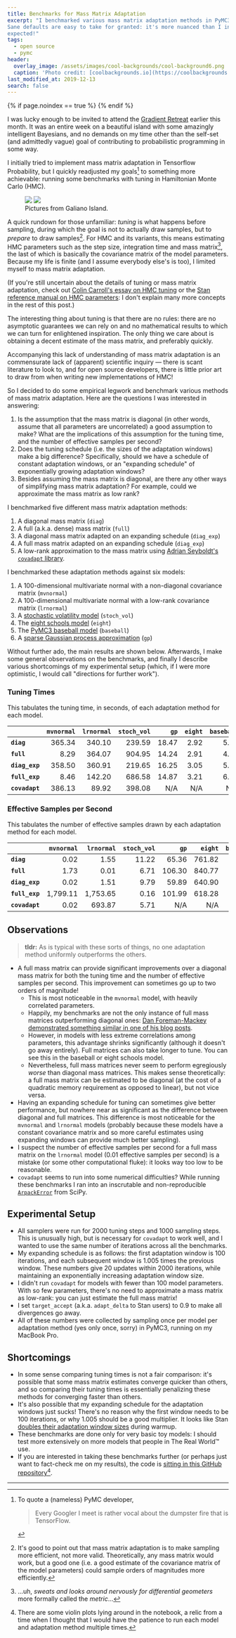 ```yaml
---
title: Benchmarks for Mass Matrix Adaptation
excerpt: "I benchmarked various mass matrix adaptation methods in PyMC3.
Sane defaults are easy to take for granted: it's more nuanced than I initially
expected!"
tags:
  - open source
  - pymc
header:
  overlay_image: /assets/images/cool-backgrounds/cool-background6.png
  caption: 'Photo credit: [coolbackgrounds.io](https://coolbackgrounds.io/)'
last_modified_at: 2019-12-13
search: false
---
```


{% if page.noindex == true %}
  <meta name="robots" content="noindex">
{% endif %}

I was lucky enough to be invited to attend the [Gradient
Retreat](https://gradientretreat.com/) earlier this month. It was an entire week
on a beautiful island with some amazingly intelligent Bayesians, and no demands
on my time other than the self-set (and admittedly vague) goal of contributing
to probabilistic programming in some way.

I initially tried to implement mass matrix adaptation in Tensorflow Probability,
but I quickly readjusted my goals[^1] to something more achievable: running some
benchmarks with tuning in Hamiltonian Monte Carlo (HMC).

<figure class="half">
    <a href="/assets/images/galiano.jpg"><img src="/assets/images/galiano.jpg"></a>
    <a href="/assets/images/galiano2.jpg"><img src="/assets/images/galiano2.jpg"></a>
    <figcaption>Pictures from Galiano Island.</figcaption>
</figure>

A quick rundown for those unfamiliar: _tuning_ is what happens before sampling,
during which the goal is not to actually draw samples, but to _prepare_ to draw
samples[^2]. For HMC and its variants, this means estimating HMC parameters such
as the step size, integration time and mass matrix[^3], the last of which is
basically the covariance matrix of the model parameters. Because my life is
finite (and I assume everybody else's is too), I limited myself to mass matrix
adaptation.

(If you're still uncertain about the details of tuning or mass matrix
adaptation, check out [Colin Carroll's essay on HMC
tuning](https://colcarroll.github.io/hmc_tuning_talk/) or the [Stan reference
manual on HMC
parameters](https://mc-stan.org/docs/2_20/reference-manual/hmc-algorithm-parameters.html):
I don't explain many more concepts in the rest of this post.)

The interesting thing about tuning is that there are no rules: there are no
asymptotic guarantees we can rely on and no mathematical results to which we can
turn for enlightened inspiration. The only thing we care about is obtaining a
decent estimate of the mass matrix, and preferably quickly.

Accompanying this lack of understanding of mass matrix adaptation is an
commensurate lack of (apparent) scientific inquiry — there is scant literature
to look to, and for open source developers, there is little prior art to draw
from when writing new implementations of HMC!

So I decided to do some empirical legwork and benchmark various methods of mass
matrix adaptation. Here are the questions I was interested in answering:

1. Is the assumption that the mass matrix is diagonal (in other words, assume
   that all parameters are uncorrelated) a good assumption to make?  What are
   the implications of this assumption for the tuning time, and the number of
   effective samples per second?
1. Does the tuning schedule (i.e. the sizes of the adaptation windows) make a
   big difference? Specifically, should we have a schedule of constant
   adaptation windows, or an "expanding schedule" of exponentially growing
   adaptation windows?
1. Besides assuming the mass matrix is diagonal, are there any other ways of
   simplifying mass matrix adaptation? For example, could we approximate the
   mass matrix as low rank?

I benchmarked five different mass matrix adaptation methods:

  1. A diagonal mass matrix (`diag`)
  1. A full (a.k.a. dense) mass matrix (`full`)
  1. A diagonal mass matrix adapted on an expanding schedule (`diag_exp`)
  1. A full mass matrix adapted on an expanding schedule (`diag_exp`)
  1. A low-rank approximation to the mass matrix using [Adrian Seyboldt's `covadapt` library](https://github.com/aseyboldt/covadapt).

I benchmarked these adaptation methods against six models:

  1. A 100-dimensional multivariate normal with a non-diagonal covariance matrix (`mvnormal`)
  1. A 100-dimensional multivariate normal with a low-rank covariance matrix (`lrnormal`)
  1. A [stochastic volatility model](https://docs.pymc.io/notebooks/stochastic_volatility.html) (`stoch_vol`)
  1. The [eight schools model](https://docs.pymc.io/notebooks/Diagnosing_biased_Inference_with_Divergences.html#The-Eight-Schools-Model) (`eight`)
  1. The [PyMC3 baseball model](https://docs.pymc.io/notebooks/hierarchical_partial_pooling.html) (`baseball`)
  1. A [sparse Gaussian process approximation](https://docs.pymc.io/notebooks/GP-SparseApprox.html#Examples) (`gp`)

Without further ado, the main results are shown below. Afterwards, I make some
general observations on the benchmarks, and finally I describe various
shortcomings of my experimental setup (which, if I were more optimistic, I would
call "directions for further work").

### Tuning Times

This tabulates the tuning time, in seconds, of each adaptation method for each
model.

|              |**`mvnormal`**|**`lrnormal`**|**`stoch_vol`**|**`gp`**|**`eight`**|**`baseball`**
|:-------------|-------------:|-------------:|--------------:|-------:|----------:|------------:|
|**`diag`**    |        365.34|        340.10|         239.59|   18.47|       2.92|         5.32|
|**`full`**    |          8.29|        364.07|         904.95|   14.24|       2.91|         4.93|
|**`diag_exp`**|        358.50|        360.91|         219.65|   16.25|       3.05|         5.08|
|**`full_exp`**|          8.46|        142.20|         686.58|   14.87|       3.21|         6.04|
|**`covadapt`**|        386.13|         89.92|         398.08|     N/A|        N/A|          N/A|

### Effective Samples per Second

This tabulates the number of effective samples drawn by each adaptation method
for each model.

|              |**`mvnormal`**|**`lrnormal`**|**`stoch_vol`**|**`gp`**|**`eight`**|**`baseball`**
|:-------------|-------------:|-------------:|--------------:|-------:|----------:|------------:|
|**`diag`**    |          0.02|          1.55|          11.22|   65.36|     761.82|       455.23|
|**`full`**    |          1.73|          0.01|           6.71|  106.30|     840.77|       495.93|
|**`diag_exp`**|          0.02|          1.51|           9.79|   59.89|     640.90|       336.71|
|**`full_exp`**|      1,799.11|      1,753.65|           0.16|  101.99|     618.28|       360.14|
|**`covadapt`**|          0.02|        693.87|           5.71|     N/A|        N/A|          N/A|

## Observations

> **tldr:** As is typical with these sorts of things, no one adaptation method
> uniformly outperforms the others.

- A full mass matrix can provide significant improvements over a diagonal mass
  matrix for both the tuning time and the number of effective samples per
  second. This improvement can sometimes go up to two orders of magnitude!
  - This is most noticeable in the `mvnormal` model, with heavily correlated
    parameters.
  - Happily, my benchmarks are not the only instance of full mass matrices
    outperforming diagonal ones: [Dan Foreman-Mackey demonstrated something
    similar in one of his blog posts](https://dfm.io/posts/pymc3-mass-matrix/).
  - However, in models with less extreme correlations among parameters, this
    advantage shrinks significantly (although it doesn't go away entirely).
    Full matrices can also take longer to tune. You can see this in the baseball
    or eight schools model.
  - Nevertheless, full mass matrices never seem to perform egregiously _worse_
    than diagonal mass matrices. This makes sense theoretically: a full mass
    matrix can be estimated to be diagonal (at the cost of a quadratic memory
    requirement as opposed to linear), but not vice versa.
- Having an expanding schedule for tuning can sometimes give better performance,
  but nowhere near as significant as the difference between diagonal and full
  matrices. This difference is most noticeable for the `mvnormal` and `lrnormal`
  models (probably because these models have a constant covariance matrix and so
  more careful estimates using expanding windows can provide much better
  sampling).
- I suspect the number of effective samples per second for a full mass matrix on
  the `lrnormal` model (0.01 effective samples per second) is a mistake (or
  some other computational fluke): it looks way too low to be reasonable.
- `covadapt` seems to run into some numerical difficulties? While running these
  benchmarks I ran into an inscrutable and non-reproducible
  [`ArpackError`](https://stackoverflow.com/q/18436667) from SciPy.

## Experimental Setup

- All samplers were run for 2000 tuning steps and 1000 sampling steps. This is
  unusually high, but is necessary for `covadapt` to work well, and I wanted to
  use the same number of iterations across all the benchmarks.
- My expanding schedule is as follows: the first adaptation window is 100
  iterations, and each subsequent window is 1.005 times the previous window.
  These numbers give 20 updates within 2000 iterations, while maintaining an
  exponentially increasing adaptation window size.
- I didn't run `covadapt` for models with fewer than 100 model parameters.
  With so few parameters, there's no need to approximate a mass matrix as
  low-rank: you can just estimate the full mass matrix!
- I set `target_accept` (a.k.a. `adapt_delta` to Stan users) to 0.9 to make all
  divergences go away.
- All of these numbers were collected by sampling once per model per adaptation
  method (yes only once, sorry) in PyMC3, running on my MacBook Pro.

## Shortcomings

- In some sense comparing tuning times is not a fair comparison: it's possible
  that some mass matrix estimates converge quicker than others, and so comparing
  their tuning times is essentially penalizing these methods for converging
  faster than others.
- It's also possible that my expanding schedule for the adaptation windows just
  sucks! There's no reason why the first window needs to be 100 iterations, or
  why 1.005 should be a good multiplier. It looks like Stan [doubles their
  adaptation window
  sizes](https://github.com/stan-dev/stan/blob/736311d88e99b997f5b902409752fb29d6ec0def/src/stan/mcmc/windowed_adaptation.hpp#L95)
  during warmup.
- These benchmarks are done only for very basic toy models: I should test more
  extensively on more models that people in The Real World™ use.
- If you are interested in taking these benchmarks further (or perhaps just want
  to fact-check me on my results), the code is [sitting in this GitHub
  repository](https://github.com/eigenfoo/mass-matrix-benchmarks)[^4].

---

[^1]: To quote a (nameless) PyMC developer,
      > Every Googler I meet is rather vocal about the dumpster fire that is
      > TensorFlow.

[^2]: It's good to point out that mass matrix adaptation is to make sampling
      more efficient, not more valid. Theoretically, any mass matrix would work,
      but a good one (i.e. a good estimate of the covariance matrix of the model
      parameters) could sample orders of magnitudes more efficiently.

[^3]: …uh, _*sweats and looks around nervously for differential geometers*_
      more formally called the _metric_…

[^4]: There are some violin plots lying around in the notebook, a relic from a
      time when I thought that I would have the patience to run each model and
      adaptation method multiple times.
